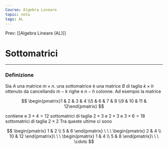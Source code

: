 ```yaml
---
Course: Algebra Lineare
topic: nota
tags: AL
---
```


Prev: [[Algebra Lineare (AL)]]

# Sottomatrici
---

### Definizione

Sia $A$ una matrice $m \times n$. una sottomatrice è una matrice $B$ di taglia $k \times h$ ottenuto da  cancellando $m-k$ righe e $n-h$ colonne. Ad esempio la matrice

$$
\begin{pmatrix}1 & 2 & 3 & 4 \\5 & 6 & 7 & 8 \\9 & 10 & 11 & 12\end{pmatrix}
$$

contiene e $3\times 4 = 12$ sottomatrici di taglia $2 \times 3$ e $2 \times 3$ e $3 \times 6 = 18$  sottomatrici di taglia $2 \times 2$ Tra queste ultime ci sono

$$
\begin{pmatrix}
1 & 2 \\
5 & 6
\end{pmatrix} \ \ \ \begin{pmatrix}
2 & 4 \\
10 & 12
\end{pmatrix}\ \ \
\begin{pmatrix}
1 & 4 \\
5 & 8
\end{pmatrix}\ \ \
\cdots
$$

